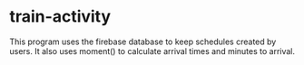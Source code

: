 # train-activity
This program uses the firebase database to keep schedules created by users.
It also uses moment() to calculate arrival times and minutes to arrival.